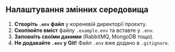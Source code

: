 ## Налаштування змінних середовища

1. **Створіть `.env` файл** у кореневій директорії проєкту.
2. **Скопіюйте вміст** файлу `.example.env` та вставте у `.env`.
3. **Заповніть своїми даними** (RabbitMQ, MongoDB тощо).
4. **Не додавайте `.env` у Git!** Файл `.env` вже додано в `.gitignore`.

